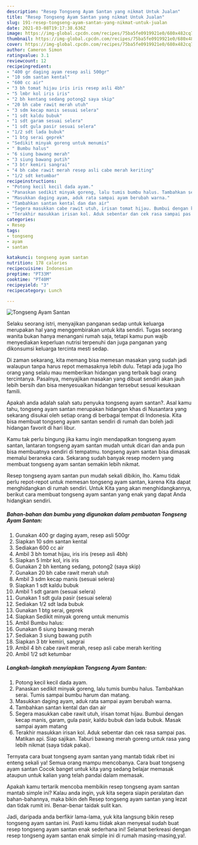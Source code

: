 ```yaml
---
description: "Resep Tongseng Ayam Santan yang nikmat Untuk Jualan"
title: "Resep Tongseng Ayam Santan yang nikmat Untuk Jualan"
slug: 191-resep-tongseng-ayam-santan-yang-nikmat-untuk-jualan
date: 2021-03-08T19:17:38.636Z
image: https://img-global.cpcdn.com/recipes/75ba5fe0919921e0/680x482cq70/tongseng-ayam-santan-foto-resep-utama.jpg
thumbnail: https://img-global.cpcdn.com/recipes/75ba5fe0919921e0/680x482cq70/tongseng-ayam-santan-foto-resep-utama.jpg
cover: https://img-global.cpcdn.com/recipes/75ba5fe0919921e0/680x482cq70/tongseng-ayam-santan-foto-resep-utama.jpg
author: Cameron Simon
ratingvalue: 3.1
reviewcount: 12
recipeingredient:
- "400 gr daging ayam resep asli 500gr"
- "10 sdm santan kental"
- "600 cc air"
- "3 bh tomat hijau iris iris resep asli 4bh"
- "5 lmbr kol iris iris"
- "2 bh kentang sedang potong2 saya skip"
- "20 bh cabe rawit merah utuh"
- "3 sdm kecap manis sesuai selera"
- "1 sdt kaldu bubuk"
- "1 sdt garam sesuai selera"
- "1 sdt gula pasir sesuai selera"
- "1/2 sdt lada bubuk"
- "1 btg serai geprek"
- "Sedikit minyak goreng untuk menumis"
- " Bumbu halus"
- "6 siung bawang merah"
- "3 siung bawang putih"
- "3 btr kemiri sangrai"
- "4 bh cabe rawit merah resep asli cabe merah keriting"
- "1/2 sdt ketumbar"
recipeinstructions:
- "Potong kecil kecil dada ayam."
- "Panaskan sedikit minyak goreng, lalu tumis bumbu halus. Tambahkan serai. Tumis sampai bumbu harum dan matang."
- "Masukkan daging ayam, aduk rata sampai ayam berubah warna."
- "Tambahkan santan kental dan dan air"
- "Segera masukkan cabe rawit utuh, irisan tomat hijau. Bumbui dengan kecap manis, garam, gula pasir, kaldu bubuk dan lada bubuk. Masak sampai ayam matang"
- "Terakhir masukkan irisan kol. Aduk sebentar dan cek rasa sampai pas. Matikan api. Siap sajikan. Taburi bawang merah goreng untuk rasa yang lebih nikmat (saya tidak pakai)."
categories:
- Resep
tags:
- tongseng
- ayam
- santan

katakunci: tongseng ayam santan 
nutrition: 178 calories
recipecuisine: Indonesian
preptime: "PT33M"
cooktime: "PT40M"
recipeyield: "3"
recipecategory: Lunch

---
```



![Tongseng Ayam Santan](https://img-global.cpcdn.com/recipes/75ba5fe0919921e0/680x482cq70/tongseng-ayam-santan-foto-resep-utama.jpg)

Selaku seorang istri, menyajikan panganan sedap untuk keluarga merupakan hal yang menggembirakan untuk kita sendiri. Tugas seorang  wanita bukan hanya menangani rumah saja, tetapi kamu pun wajib menyediakan keperluan nutrisi terpenuhi dan juga panganan yang dikonsumsi keluarga tercinta mesti sedap.

Di zaman  sekarang, kita memang bisa memesan masakan yang sudah jadi walaupun tanpa harus repot memasaknya lebih dulu. Tetapi ada juga lho orang yang selalu mau memberikan hidangan yang terbaik bagi orang tercintanya. Pasalnya, menyajikan masakan yang dibuat sendiri akan jauh lebih bersih dan bisa menyesuaikan hidangan tersebut sesuai kesukaan famili. 



Apakah anda adalah salah satu penyuka tongseng ayam santan?. Asal kamu tahu, tongseng ayam santan merupakan hidangan khas di Nusantara yang sekarang disukai oleh setiap orang di berbagai tempat di Indonesia. Kita bisa membuat tongseng ayam santan sendiri di rumah dan boleh jadi hidangan favorit di hari libur.

Kamu tak perlu bingung jika kamu ingin mendapatkan tongseng ayam santan, lantaran tongseng ayam santan mudah untuk dicari dan anda pun bisa membuatnya sendiri di tempatmu. tongseng ayam santan bisa dimasak memalui beraneka cara. Sekarang sudah banyak resep modern yang membuat tongseng ayam santan semakin lebih nikmat.

Resep tongseng ayam santan pun mudah sekali dibikin, lho. Kamu tidak perlu repot-repot untuk memesan tongseng ayam santan, karena Kita dapat menghidangkan di rumah sendiri. Untuk Kita yang akan menghidangkannya, berikut cara membuat tongseng ayam santan yang enak yang dapat Anda hidangkan sendiri.

<!--inarticleads1-->

##### Bahan-bahan dan bumbu yang digunakan dalam pembuatan Tongseng Ayam Santan:

1. Gunakan 400 gr daging ayam, resep asli 500gr
1. Siapkan 10 sdm santan kental
1. Sediakan 600 cc air
1. Ambil 3 bh tomat hijau, iris iris (resep asli 4bh)
1. Siapkan 5 lmbr kol, iris iris
1. Gunakan 2 bh kentang sedang, potong2 (saya skip)
1. Gunakan 20 bh cabe rawit merah utuh
1. Ambil 3 sdm kecap manis (sesuai selera)
1. Siapkan 1 sdt kaldu bubuk
1. Ambil 1 sdt garam (sesuai selera)
1. Gunakan 1 sdt gula pasir (sesuai selera)
1. Sediakan 1/2 sdt lada bubuk
1. Gunakan 1 btg serai, geprek
1. Siapkan Sedikit minyak goreng untuk menumis
1. Ambil  Bumbu halus:
1. Gunakan 6 siung bawang merah
1. Sediakan 3 siung bawang putih
1. Siapkan 3 btr kemiri, sangrai
1. Ambil 4 bh cabe rawit merah, resep asli cabe merah keriting
1. Ambil 1/2 sdt ketumbar




<!--inarticleads2-->

##### Langkah-langkah menyiapkan Tongseng Ayam Santan:

1. Potong kecil kecil dada ayam.
1. Panaskan sedikit minyak goreng, lalu tumis bumbu halus. Tambahkan serai. Tumis sampai bumbu harum dan matang.
1. Masukkan daging ayam, aduk rata sampai ayam berubah warna.
1. Tambahkan santan kental dan dan air
1. Segera masukkan cabe rawit utuh, irisan tomat hijau. Bumbui dengan kecap manis, garam, gula pasir, kaldu bubuk dan lada bubuk. Masak sampai ayam matang
1. Terakhir masukkan irisan kol. Aduk sebentar dan cek rasa sampai pas. Matikan api. Siap sajikan. Taburi bawang merah goreng untuk rasa yang lebih nikmat (saya tidak pakai).




Ternyata cara buat tongseng ayam santan yang mantab tidak ribet ini enteng sekali ya! Semua orang mampu mencobanya. Cara buat tongseng ayam santan Cocok banget untuk kita yang sedang belajar memasak ataupun untuk kalian yang telah pandai dalam memasak.

Apakah kamu tertarik mencoba membikin resep tongseng ayam santan mantab simple ini? Kalau anda ingin, yuk kita segera siapin peralatan dan bahan-bahannya, maka bikin deh Resep tongseng ayam santan yang lezat dan tidak rumit ini. Benar-benar taidak sulit kan. 

Jadi, daripada anda berfikir lama-lama, yuk kita langsung bikin resep tongseng ayam santan ini. Pasti kamu tiidak akan menyesal sudah buat resep tongseng ayam santan enak sederhana ini! Selamat berkreasi dengan resep tongseng ayam santan enak simple ini di rumah masing-masing,ya!.

